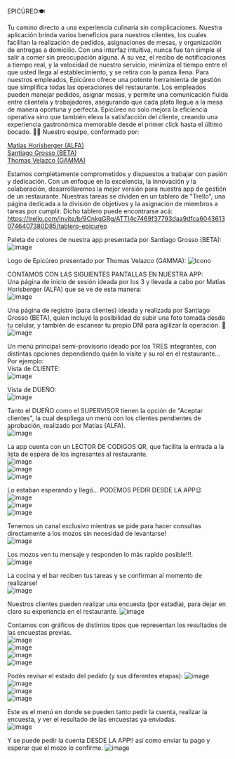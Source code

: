 EPICÚREO🍽️<br>

Tu camino directo a una experiencia culinaria sin complicaciones. 
Nuestra aplicación brinda varios beneficios para nuestros clientes, los cuales facilitan la realización de pedidos, asignaciones de mesas, y organización de entregas a domicilio. Con una interfaz intuitiva, nunca fue tan simple el salir a comer sin preocupación alguna. A su vez, el recibo de notificaciones a tiempo real, y la velocidad de nuestro servicio, minimiza el tiempo entre el que usted llega al establecimiento, y se retira con la panza llena.
Para nuestros empleados, Epicúreo ofrece una potente herramienta de gestión que simplifica todas las operaciones del restaurante. Los empleados pueden manejar pedidos, asignar mesas, y permite una comunicación fluida entre clientela y trabajadores, asegurando que cada plato llegue a la mesa de manera oportuna y perfecta.
Epicúreo no solo mejora la eficiencia operativa sino que también eleva la satisfacción del cliente, creando una experiencia gastronómica memorable desde el primer click hasta el último bocado. 🍴🔥
Nuestro equipo, conformado por:

[Matías Horisberger (ALFA)](https://www.github.com/matigthb)<br>
[Santiago Grosso (BETA)](https://www.github.com/SantiagoGrosso)<br>
[Thomas Velazco (GAMMA)](https://www.github.com/Ondercraw)<br> 

Estamos completamente comprometidos y dispuestos a trabajar con pasión y dedicación. Con un enfoque en la excelencia, la innovación y la colaboración, desarrollaremos la mejor versión para nuestra app de gestión de un restaurante.
Nuestras tareas se dividen en un tablero de "Trello", una página dedicada a la división de objetivos y la asignación de miembros a tareas por cumplir. Dicho tablero puede encontrarse acá: https://trello.com/invite/b/9CnkgGRg/ATTI4c7469f37793daa9dfca60436130746407380D85/tablero-epicureo

Paleta de colores de nuestra app presentada por Santiago Grosso (BETA):
![image](https://github.com/matigthb/Epicureo_2024/assets/98900532/aee12d70-b177-47df-a7fa-045cb8473ad2)

Logo de Epicúreo presentado por Thomas Velazco (GAMMA):
![Icono](https://github.com/matigthb/Epicureo_2024/assets/98900532/b2cbc8cf-78c3-47e4-9811-4e78d8bd0070)

CONTAMOS CON LAS SIGUIENTES PANTALLAS EN NUESTRA APP:<br>
Una página de inicio de sesión ideada por los 3 y llevada a cabo por Matías Horisberger (ALFA) que se ve de esta manera:<br>
![image](https://github.com/matigthb/Epicureo_2024/assets/98900532/49d69151-69a4-4eb2-a467-bf3add6743ca)

Una página de registro (para clientes) ideada y realizada por Santiago Grosso (BETA), quien incluyó la posibilidad de subir una foto tomada desde tu celular, y también de escanear tu propio DNI para agilizar la operación. 🚀<br>
![image](https://github.com/matigthb/Epicureo_2024/assets/98900532/1d2dca49-f267-4958-ac98-144abc646a13)

Un menú principal semi-provisorio ideado por los TRES integrantes, con distintas opciones dependiendo quién lo visite y su rol en el restaurante... Por ejemplo:<br>
Vista de CLIENTE:<br>
![image](https://github.com/matigthb/Epicureo_2024/assets/98900532/ff456b2b-c622-4492-aa30-505fd3c2161f)<br>

Vista de DUEÑO:<br>
![image](https://github.com/matigthb/Epicureo_2024/assets/98900532/7232f924-5713-4ecc-84c7-9462fb6e9803)<br>

Tanto el DUEÑO como el SUPERVISOR tienen la opción de "Aceptar clientes", la cual despliega un menú con los clientes pendientes de aprobación, realizado por Matías (ALFA).<br>
![image](https://github.com/matigthb/Epicureo_2024/assets/98900532/59e326af-b15c-48c7-af8d-4cb61727b5db)<br>

La app cuenta con un LECTOR DE CODIGOS QR, que facilita la entrada a la lista de espera de los ingresantes al restaurante.<br>
![image](https://github.com/matigthb/Epicureo_2024/assets/98900532/809cf220-2d15-4d3e-926c-a28ca5eda748)<br>
![image](https://github.com/matigthb/Epicureo_2024/assets/98900532/15083596-e909-49fd-b835-5de78b7197b9)<br>
![image](https://github.com/matigthb/Epicureo_2024/assets/98900532/366e0ace-1c5f-415a-88b6-77210731c2a3)<br>

Lo estaban esperando y llegó... PODEMOS PEDIR DESDE LA APP😉<br>
![image](https://github.com/matigthb/Epicureo_2024/assets/98900532/a230bd14-7b0b-4088-b88d-4f32214fba19)<br>
![image](https://github.com/matigthb/Epicureo_2024/assets/98900532/7e129f0d-daa4-4abb-92b7-360a3d2b7cec)<br>
![image](https://github.com/matigthb/Epicureo_2024/assets/98900532/18ed6ea1-69db-4e96-a004-e87e9da7c64c)<br>

Tenemos un canal exclusivo mientras se pide para hacer consultas directamente a los mozos sin necesidad de levantarse!<br>
![image](https://github.com/matigthb/Epicureo_2024/assets/98900532/8a5acca0-dd04-4f29-9439-33147f34633f)<br>

Los mozos ven tu mensaje y responden lo más rapido posible!!!.<br>
![image](https://github.com/matigthb/Epicureo_2024/assets/98900532/90719f6e-a389-41ae-8bb0-5a1a6b14b7f4)<br>

La cocina y el bar reciben tus tareas y se confirman al momento de realizarse!<br>
![image](https://github.com/matigthb/Epicureo_2024/assets/98900532/57769070-193d-496d-801e-1adc431abef4)<br>

Nuestros clientes pueden realizar una encuesta (por estadía), para dejar en claro su experiencia en el restaurante.
![image](https://github.com/matigthb/Epicureo_2024/assets/98900532/66fa8d04-3f93-45fa-837b-b0f47a6ddbca)<br>

Contamos con gráficos de distintos tipos que representan los resultados de las encuestas previas.<br>
![image](https://github.com/matigthb/Epicureo_2024/assets/98900532/69fd33f5-cec8-4727-9e01-cc271060b713)<br>
![image](https://github.com/matigthb/Epicureo_2024/assets/98900532/2f6cef8e-d8b0-4d52-bef5-d7e65681b413)<br>
![image](https://github.com/matigthb/Epicureo_2024/assets/98900532/bdf7f633-7aa0-4882-898c-59d5be98d7e5)<br>
![image](https://github.com/matigthb/Epicureo_2024/assets/98900532/b3f4dd0a-e2ff-48b0-9f8a-6b779add696e)<br>

Podés revisar el estado del pedido (y sus diferentes etapas):
![image](https://github.com/matigthb/Epicureo_2024/assets/98900532/afd15643-9f52-416a-89f5-feece9e58461)<br>
![image](https://github.com/matigthb/Epicureo_2024/assets/98900532/12b383b9-9513-4f74-96c9-dbba8b7fc8ac)<br>
![image](https://github.com/matigthb/Epicureo_2024/assets/98900532/5e4450d8-fc8f-4f12-ae10-477d20bb0992)<br>
![image](https://github.com/matigthb/Epicureo_2024/assets/98900532/697a01dc-6c3a-4c48-8e73-21507f4ccda7)<br>

Este es el menú en donde se pueden tanto pedir la cuenta, realizar la encuesta, y ver el resultado de las encuestas ya enviadas.<br>
![image](https://github.com/matigthb/Epicureo_2024/assets/98900532/b65e23c2-3632-4ad3-9490-380b7da5140b)<br>

Y se puede pedir la cuenta DESDE LA APP!! así como enviar tu pago y esperar que el mozo lo confirme.
![image](https://github.com/matigthb/Epicureo_2024/assets/98900532/55263200-c77a-4c9d-a8ad-71ca05563abd)<br>


